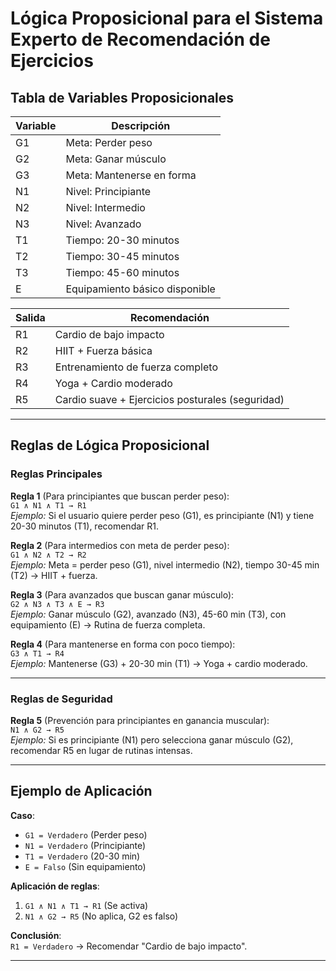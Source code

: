 # Lógica Proposicional para el Sistema Experto de Recomendación de Ejercicios

## Tabla de Variables Proposicionales
| Variable | Descripción                                  |
|----------|----------------------------------------------|
| G1       | Meta: Perder peso                            |
| G2       | Meta: Ganar músculo                          |
| G3       | Meta: Mantenerse en forma                    |
| N1       | Nivel: Principiante                          |
| N2       | Nivel: Intermedio                            |
| N3       | Nivel: Avanzado                              |
| T1       | Tiempo: 20-30 minutos                        |
| T2       | Tiempo: 30-45 minutos                        |
| T3       | Tiempo: 45-60 minutos                        |
| E        | Equipamiento básico disponible               |

| Salida   | Recomendación                                |
|----------|----------------------------------------------|
| R1       | Cardio de bajo impacto                        |
| R2       | HIIT + Fuerza básica                          |
| R3       | Entrenamiento de fuerza completo             |
| R4       | Yoga + Cardio moderado                        |
| R5       | Cardio suave + Ejercicios posturales (seguridad) |

---

## Reglas de Lógica Proposicional

### Reglas Principales
**Regla 1** (Para principiantes que buscan perder peso):  
`G1 ∧ N1 ∧ T1 → R1`  
*Ejemplo:* Si el usuario quiere perder peso (G1), es principiante (N1) y tiene 20-30 minutos (T1), recomendar R1.

**Regla 2** (Para intermedios con meta de perder peso):  
`G1 ∧ N2 ∧ T2 → R2`  
*Ejemplo:* Meta = perder peso (G1), nivel intermedio (N2), tiempo 30-45 min (T2) → HIIT + fuerza.

**Regla 3** (Para avanzados que buscan ganar músculo):  
`G2 ∧ N3 ∧ T3 ∧ E → R3`  
*Ejemplo:* Ganar músculo (G2), avanzado (N3), 45-60 min (T3), con equipamiento (E) → Rutina de fuerza completa.

**Regla 4** (Para mantenerse en forma con poco tiempo):  
`G3 ∧ T1 → R4`  
*Ejemplo:* Mantenerse (G3) + 20-30 min (T1) → Yoga + cardio moderado.

---

### Reglas de Seguridad
**Regla 5** (Prevención para principiantes en ganancia muscular):  
`N1 ∧ G2 → R5`  
*Ejemplo:* Si es principiante (N1) pero selecciona ganar músculo (G2), recomendar R5 en lugar de rutinas intensas.

---

## Ejemplo de Aplicación
**Caso**:  
- `G1 = Verdadero` (Perder peso)  
- `N1 = Verdadero` (Principiante)  
- `T1 = Verdadero` (20-30 min)  
- `E = Falso` (Sin equipamiento)  

**Aplicación de reglas**:  
1. `G1 ∧ N1 ∧ T1 → R1` (Se activa)  
2. `N1 ∧ G2 → R5` (No aplica, G2 es falso)  

**Conclusión**:  
`R1 = Verdadero` → Recomendar "Cardio de bajo impacto".

---
